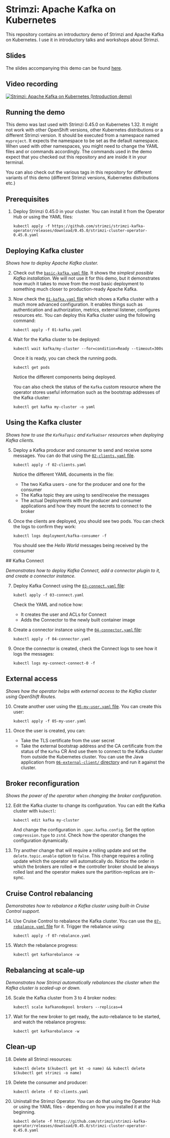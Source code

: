 # Strimzi: Apache Kafka on Kubernetes

This repository contains an introductory demo of Strimzi and Apache Kafka on Kubernetes.
I use it in introductory talks and workshops about Strimzi.

## Slides

The slides accompanying this demo can be found [here](https://docs.google.com/presentation/d/1pPyEThNxJKH63jjsTo0CfrVTzmih3MC7BzbZLI_1xtM/edit?usp=sharing).

## Video recording

[![Strimzi: Apache Kafka on Kubernetes (Introduction demo)](http://img.youtube.com/vi/MY_bFb--HEg/0.jpg)](http://www.youtube.com/watch?v=MY_bFb--HEg "Strimzi: Apache Kafka on Kubernetes (Introduction demo)")

## Running the demo

This demo was last used with Strimzi 0.45.0 on Kubernetes 1.32.
It might not work with other OpenShift versions, other Kubernetes distributions or a different Strimzi version.
It should be executed from a namespace named `myproject`.
It expects the namespace to be set as the default namespace.
When used with other namespaces, you might need to change the YAML files and or commands accordingly.
The commands used in the demo expect that you checked out this repository and are inside it in your terminal.

You can also check out the various tags in this repository for different variants of this demo (different Strimzi versions, Kubernetes distributions etc.)

## Prerequisites

1. Deploy Strimzi 0.45.0 in your cluster.
   You can install it from the Operator Hub or using the YAML files:
   ```
   kubectl apply -f https://github.com/strimzi/strimzi-kafka-operator/releases/download/0.45.0/strimzi-cluster-operator-0.45.0.yaml
   ```

## Deploying Kafka cluster

_Shows how to deploy Apache Kafka cluster._

2. Check out the [`basic-kafka.yaml` file](./basic-kafka.yaml).
   It shows the _simplest possible Kafka installation_.
   We will not use it for this demo, but it demonstrates how much it takes to move from the most basic deployment to something much closer to production-ready Apache Kafka.

3. Now check the [`01-kafka.yaml` file](./01-kafka.yaml) which shows a Kafka cluster with a much more advanced configuration.
   It enables things such as authentication and authorization, metrics, external listener, configures resources etc.
   You can deploy this Kafka cluster using the following command:
   ```
   kubectl apply -f 01-kafka.yaml
   ```

4. Wait for the Kafka cluster to be deployed:
   ```
   kubectl wait kafka/my-cluster --for=condition=Ready --timeout=300s
   ```
   Once it is ready, you can check the running pods.
   ```
   kubectl get pods
   ```
   Notice the different components being deployed.

   You can also check the status of the `Kafka` custom resource where the operator stores useful information such as the bootstrap addresses of the Kafka cluster:
   ```
   kubectl get kafka my-cluster -o yaml
   ```

## Using the Kafka cluster

_Shows how to use the `KafkaTopic` and `KafkaUser` resources when deploying Kafka clients._

5. Deploy a Kafka producer and consumer to send and receive some messages.
   You can do that using the [`02-clients.yaml` file](./02-clients.yaml).
   ```
   kubectl apply -f 02-clients.yaml
   ```
   Notice the different YAML documents in the file:
     * The two Kafka users - one for the producer and one for the consumer
     * The Kafka topic they are using to send/receive the messages
     * The actual Deployments with the producer and consumer applications and how they mount the secrets to connect to the broker

6. Once the clients are deployed, you should see two pods.
   You can check the logs to confirm they work:
   ```
   kubectl logs deployment/kafka-consumer -f
   ```
   You should see the _Hello World_ messages being received by the consumer

## Kafka Connect

_Demonstrates how to deploy Kafka Connect, add a connector plugin to it, and create a connector instance._

7. Deploy Kafka Connect using the [`03-connect.yaml` file](./03-connect.yaml):
   ```
   kubetl apply -f 03-connect.yaml
   ```
   Check the YAML and notice how:
     * It creates the user and ACLs for Connect
     * Adds the Connector to the newly built container image

8. Create a connector instance using the [`04-connector.yaml` file](./04-connector.yaml):
   ```
   kubectl apply -f 04-connector.yaml
   ```
    
9. Once the connector is created, check the Connect logs to see how it logs the messages:
   ```
   kubectl logs my-connect-connect-0 -f
   ```

## External access

_Shows how the operator helps with external access to the Kafka cluster using OpenShift Routes._

10. Create another user using the [`05-my-user.yaml` file](./05-my-user.yaml).
    You can create this user:
    ```
    kubectl apply -f 05-my-user.yaml
    ```

11. Once the user is created, you can:
      * Take the TLS certificate from the user secret
      * Take the external bootstrap address and the CA certificate from the status of the `Kafka` CR
    And use them to connect to the Kafka cluster from outside the Kubernetes cluster.
    You can use the Java application from [`06-external-client/` directory](./06-external-client/) and run it against the cluster.

## Broker reconfiguration

_Shows the power of the operator when changing the broker configuration._

12. Edit the Kafka cluster to change its configuration.
    You can edit the Kafka cluster with `kubectl`:
    ```
    kubectl edit kafka my-cluster
    ```
    And change the configuration in `.spec.kafka.config`.
    Set the option `compression.type` to `zstd`.
    Check how the operator changes the configuration dynamically.

13. Try another change that will require a rolling update and set the `delete.topic.enable` option to `false`.
    This change requires a rolling update which the operator will automatically do.
    Notice the order in which the brokers are rolled => the controller broker should be always rolled last and the operator makes sure the partition-replicas are in-sync.

## Cruise Control rebalancing

_Demonstrates how to rebalance a Kafka cluster using built-in Cruise Control support._

14. Use Cruise Control to rebalance the Kafka cluster.
    You can use the [`07-rebalance.yaml` file](./07-rebalance.yaml) for it.
    Trigger the rebalance using:
    ```
    kubectl apply -f 07-rebalance.yaml
    ```

15. Watch the rebalance progress:
    ```
    kubectl get kafkarebalance -w
    ```

## Rebalancing at scale-up

_Demonstrates how Strimzi automatically rebalances the cluster when the Kafka cluster is scaled-up or down._

16. Scale the Kafka cluster from 3 to 4 broker nodes:
    ```
    kubectl scale kafkanodepool brokers --replicas=4
    ```

17. Wait for the new broker to get ready, the auto-rebalance to be started, and watch the rebalance progress:
    ```
    kubectl get kafkarebalance -w
    ```

## Clean-up

18. Delete all Strimzi resources:
    ```
    kubectl delete $(kubectl get kt -o name) && kubectl delete $(kubectl get strimzi -o name)
    ```

19. Delete the consumer and producer:
    ```
    kubectl delete -f 02-clients.yaml
    ```

20. Uninstall the Strimzi Operator.
    You can do that using the Operator Hub or using the YAML files - depending on how you installed it at the beginning.
    ```
    kubectl delete -f https://github.com/strimzi/strimzi-kafka-operator/releases/download/0.45.0/strimzi-cluster-operator-0.45.0.yaml
    ```
